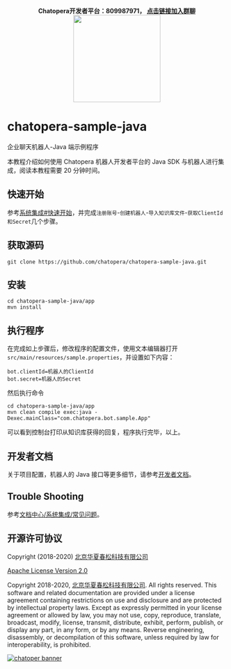 <p align="center">
  <b>Chatopera开发者平台：809987971， <a href="https://jq.qq.com/?_wv=1027&k=5S51T2a" target="_blank">点击链接加入群聊</a></b><br>
  <img src="https://user-images.githubusercontent.com/3538629/48105854-0bfcca00-e274-11e8-8eb4-ffb46a2c9179.png" width="200">
</p>

# chatopera-sample-java

企业聊天机器人-Java 端示例程序

本教程介绍如何使用 Chatopera 机器人开发者平台的 Java SDK 与机器人进行集成，阅读本教程需要 20 分钟时间。

## 快速开始

参考[系统集成#快速开始](https://docs.chatopera.com/products/chatbot-platform/integration.html#%E5%BF%AB%E9%80%9F%E5%BC%80%E5%A7%8B)，并完成`注册账号`-`创建机器人`-`导入知识库文件`-`获取ClientId和Secret`几个步骤。

## 获取源码

```
git clone https://github.com/chatopera/chatopera-sample-java.git
```

## 安装

```
cd chatopera-sample-java/app
mvn install
```

## 执行程序

在完成如上步骤后，修改程序的配置文件，使用文本编辑器打开`src/main/resources/sample.properties`，并设置如下内容：

```
bot.clientId=机器人的ClientId
bot.secret=机器人的Secret
```

然后执行命令

```
cd chatopera-sample-java/app
mvn clean compile exec:java -Dexec.mainClass="com.chatopera.bot.sample.App"
```

可以看到控制台打印从知识库获得的回复，程序执行完毕，以上。

## 开发者文档

关于项目配置，机器人的 Java 接口等更多细节，请参考[开发者文档](https://github.com/chatopera/chatopera-sample-java/wiki)。

## Trouble Shooting

参考[文档中心/系统集成/常见问题](https://docs.chatopera.com/products/chatbot-platform/integration.html#%E5%B8%B8%E8%A7%81%E9%97%AE%E9%A2%98)。

## 开源许可协议

Copyright (2018-2020) [北京华夏春松科技有限公司](https://www.chatopera.com/)

[Apache License Version 2.0](./LICENSE)

Copyright 2018-2020, [北京华夏春松科技有限公司](https://www.chatopera.com/). All rights reserved. This software and related documentation are provided under a license agreement containing restrictions on use and disclosure and are protected by intellectual property laws. Except as expressly permitted in your license agreement or allowed by law, you may not use, copy, reproduce, translate, broadcast, modify, license, transmit, distribute, exhibit, perform, publish, or display any part, in any form, or by any means. Reverse engineering, disassembly, or decompilation of this software, unless required by law for interoperability, is prohibited.

[![chatoper banner][co-banner-image]][co-url]

[co-banner-image]: https://user-images.githubusercontent.com/3538629/42383104-da925942-8168-11e8-8195-868d5fcec170.png
[co-url]: https://www.chatopera.com
